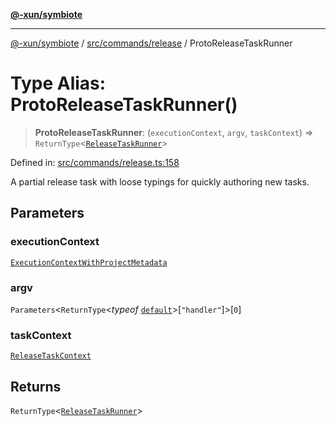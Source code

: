 [**@-xun/symbiote**](../../../../README.md)

***

[@-xun/symbiote](../../../../README.md) / [src/commands/release](../README.md) / ProtoReleaseTaskRunner

# Type Alias: ProtoReleaseTaskRunner()

> **ProtoReleaseTaskRunner**: (`executionContext`, `argv`, `taskContext`) => `ReturnType`\<[`ReleaseTaskRunner`](ReleaseTaskRunner.md)\>

Defined in: [src/commands/release.ts:158](https://github.com/Xunnamius/symbiote/blob/559506ed93a747d618979a74bc2b1db446959ba9/src/commands/release.ts#L158)

A partial release task with loose typings for quickly authoring new tasks.

## Parameters

### executionContext

[`ExecutionContextWithProjectMetadata`](ExecutionContextWithProjectMetadata.md)

### argv

`Parameters`\<`ReturnType`\<*typeof* [`default`](../functions/default.md)\>\[`"handler"`\]\>\[`0`\]

### taskContext

[`ReleaseTaskContext`](ReleaseTaskContext.md)

## Returns

`ReturnType`\<[`ReleaseTaskRunner`](ReleaseTaskRunner.md)\>
